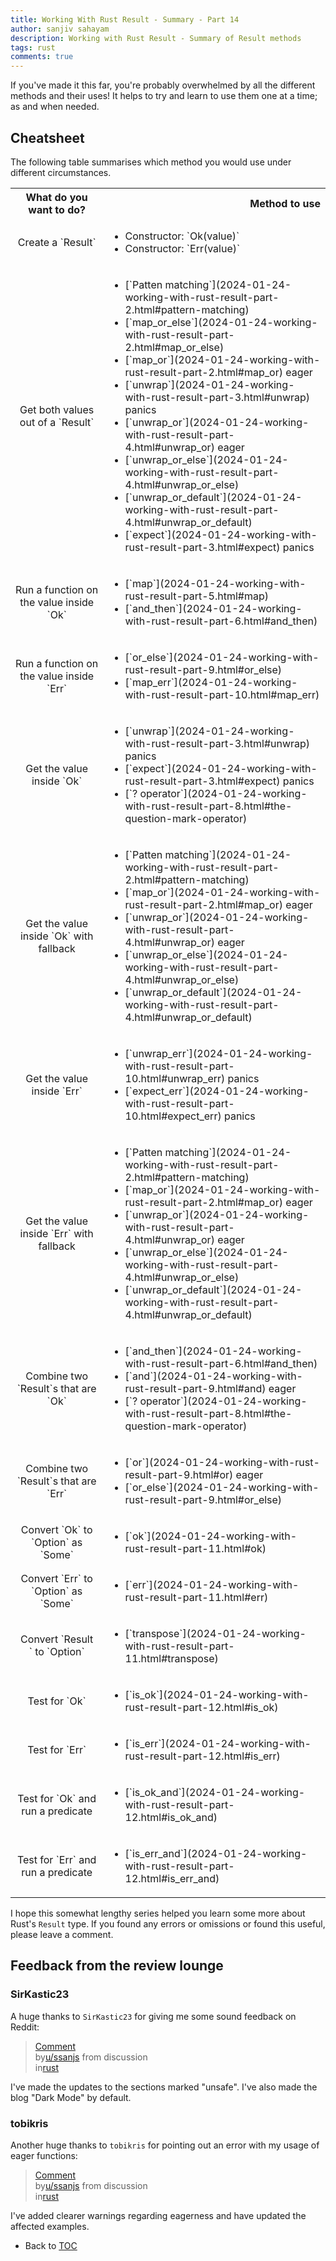 ```yaml
---
title: Working With Rust Result - Summary - Part 14
author: sanjiv sahayam
description: Working with Rust Result - Summary of Result methods
tags: rust
comments: true
---
```


If you've made it this far, you're probably overwhelmed by all the different methods and their uses! It helps to try and learn to use them one at a time; as and when needed.

## Cheatsheet

The following table summarises which method you would use under different circumstances.

<table>
  <tbody>
    <tr>
      <th>What do you want to do?</th>
      <th align="right">Method to use</th>
    </tr>
    <tr>
      <td align="center">Create a `Result`</td>
      <td align="left">
        <ul>
          <li>Constructor: `Ok(value)`</li>
          <li>Constructor: `Err(value)`</li>
        </ul>
      </td>
    </tr>
    <tr>
      <td align="center">Get both values out of a `Result`</td>
      <td align="left">
        <ul>
          <li>[`Patten matching`](2024-01-24-working-with-rust-result-part-2.html#pattern-matching)</li>
          <li>[`map_or_else`](2024-01-24-working-with-rust-result-part-2.html#map_or_else)</li>
          <li>[`map_or`](2024-01-24-working-with-rust-result-part-2.html#map_or) <span class="warning">eager</span></li>
          <li>[`unwrap`](2024-01-24-working-with-rust-result-part-3.html#unwrap) <span class="danger">panics</span></li>
          <li>[`unwrap_or`](2024-01-24-working-with-rust-result-part-4.html#unwrap_or) <span class="warning">eager</span></li>
          <li>[`unwrap_or_else`](2024-01-24-working-with-rust-result-part-4.html#unwrap_or_else)</li>
          <li>[`unwrap_or_default`](2024-01-24-working-with-rust-result-part-4.html#unwrap_or_default)</li>
          <li>[`expect`](2024-01-24-working-with-rust-result-part-3.html#expect) <span class="danger">panics</span></li>
        </ul>
      </td>
    </tr>
    <tr>
      <td align="center">Run a function on the value inside `Ok`</td>
      <td align="left">
        <ul>
          <li>[`map`](2024-01-24-working-with-rust-result-part-5.html#map)</li>
          <li>[`and_then`](2024-01-24-working-with-rust-result-part-6.html#and_then)</li>
        </ul>
      </td>
    </tr>
    <tr>
      <td align="center">Run a function on the value inside `Err`</td>
      <td align="left">
        <ul>
          <li>[`or_else`](2024-01-24-working-with-rust-result-part-9.html#or_else)</li>
          <li>[`map_err`](2024-01-24-working-with-rust-result-part-10.html#map_err)</li>
        </ul>
      </td>
    </tr>
    <tr>
      <td align="center">Get the value inside `Ok`</td>
      <td align="left">
        <ul>
          <li>[`unwrap`](2024-01-24-working-with-rust-result-part-3.html#unwrap) <span class="danger">panics</span></li>
          <li>[`expect`](2024-01-24-working-with-rust-result-part-3.html#expect) <span class="danger">panics</span></li>
          <li>[`? operator`](2024-01-24-working-with-rust-result-part-8.html#the-question-mark-operator)</li>
        </ul>
      </td>
    </tr>
    <tr>
      <td align="center">Get the value inside `Ok` with fallback</td>
      <td align="left">
        <ul>
          <li>[`Patten matching`](2024-01-24-working-with-rust-result-part-2.html#pattern-matching)</li>
          <li>[`map_or`](2024-01-24-working-with-rust-result-part-2.html#map_or) <span class="warning">eager</span></li>
          <li>[`unwrap_or`](2024-01-24-working-with-rust-result-part-4.html#unwrap_or) <span class="warning">eager</span></li>
          <li>[`unwrap_or_else`](2024-01-24-working-with-rust-result-part-4.html#unwrap_or_else)</li>
          <li>[`unwrap_or_default`](2024-01-24-working-with-rust-result-part-4.html#unwrap_or_default)</li>
        </ul>
      </td>
    </tr>
    <tr>
      <td align="center">Get the value inside `Err`</td>
      <td align="left">
        <ul>
          <li>[`unwrap_err`](2024-01-24-working-with-rust-result-part-10.html#unwrap_err) <span class="danger">panics</span></li>
          <li>[`expect_err`](2024-01-24-working-with-rust-result-part-10.html#expect_err) <span class="danger">panics</span></li>
        </ul>
      </td>
    </tr>
    <tr>
      <td align="center">Get the value inside `Err` with fallback</td>
      <td align="left">
        <ul>
          <li>[`Patten matching`](2024-01-24-working-with-rust-result-part-2.html#pattern-matching)</li>
          <li>[`map_or`](2024-01-24-working-with-rust-result-part-2.html#map_or) <span class="warning">eager</span></li>
          <li>[`unwrap_or`](2024-01-24-working-with-rust-result-part-4.html#unwrap_or) <span class="warning">eager</span></li>
          <li>[`unwrap_or_else`](2024-01-24-working-with-rust-result-part-4.html#unwrap_or_else)</li>
          <li>[`unwrap_or_default`](2024-01-24-working-with-rust-result-part-4.html#unwrap_or_default)</li>
        </ul>
      </td>
    </tr>
    <tr>
      <td align="center">Combine two `Result`s that are `Ok`</td>
      <td align="left">
        <ul>
          <li>[`and_then`](2024-01-24-working-with-rust-result-part-6.html#and_then)</li>
          <li>[`and`](2024-01-24-working-with-rust-result-part-9.html#and) <span class="warning">eager</span></li>
          <li>[`? operator`](2024-01-24-working-with-rust-result-part-8.html#the-question-mark-operator)</li>
        </ul>
      </td>
    </tr>
    <tr>
      <td align="center">Combine two `Result`s that are `Err`</td>
      <td align="left">
        <ul>
          <li>[`or`](2024-01-24-working-with-rust-result-part-9.html#or) <span class="warning">eager</span></li>
          <li>[`or_else`](2024-01-24-working-with-rust-result-part-9.html#or_else)</li>
        </ul>
      </td>
    </tr>
    <tr>
      <td align="center">Convert `Ok` to `Option` as `Some`</td>
      <td align="left">
        <ul>
          <li>[`ok`](2024-01-24-working-with-rust-result-part-11.html#ok)</li>
        </ul>
      </td>
    </tr>
    <tr>
      <td align="center">Convert `Err` to `Option` as `Some`</td>
      <td align="left">
        <ul>
          <li>[`err`](2024-01-24-working-with-rust-result-part-11.html#err)</li>
        </ul>
      </td>
    </tr>
    <tr>
      <td align="center">Convert `Result<Option>` to `Option<Result>`</td>
      <td align="left">
        <ul>
          <li>[`transpose`](2024-01-24-working-with-rust-result-part-11.html#transpose)</li>
        </ul>
      </td>
    </tr>
    <tr>
      <td align="center">Test for `Ok`</td>
      <td align="left">
        <ul>
          <li>[`is_ok`](2024-01-24-working-with-rust-result-part-12.html#is_ok)</li>
        </ul>
      </td>
    </tr>
    <tr>
      <td align="center">Test for `Err`</td>
      <td align="left">
        <ul>
          <li>[`is_err`](2024-01-24-working-with-rust-result-part-12.html#is_err)</li>
        </ul>
      </td>
    </tr>
    <tr>
      <td align="center">Test for `Ok` and run a predicate</td>
      <td align="left">
        <ul>
          <li>[`is_ok_and`](2024-01-24-working-with-rust-result-part-12.html#is_ok_and)</li>
        </ul>
      </td>
    </tr>
    <tr>
      <td align="center">Test for `Err` and run a predicate</td>
      <td align="left">
        <ul>
          <li>[`is_err_and`](2024-01-24-working-with-rust-result-part-12.html#is_err_and)</li>
        </ul>
      </td>
    </tr>
  </tbody>
</table>

I hope this somewhat lengthy series helped you learn some more about Rust's `Result` type. If you found any errors or omissions or found this useful, please leave a comment.

## Feedback from the review lounge

### SirKastic23

A huge thanks to `SirKastic23` for giving me some sound feedback on Reddit:

<blockquote class="reddit-embed-bq" data-embed-showtitle="true" data-embed-theme="dark" data-embed-height="386"><a href="https://www.reddit.com/r/rust/comments/1ckbn6f/comment/l2n8wtf/">Comment</a><br> by<a href="https://www.reddit.com/user/ssanjs/">u/ssanjs</a> from discussion<a href="https://www.reddit.com/r/rust/comments/1ckbn6f/working_with_rust_result/"><no value=""></no></a><br> in<a href="https://www.reddit.com/r/rust/">rust</a></blockquote><script async="" src="https://embed.reddit.com/widgets.js" charset="UTF-8"></script>

I've made the updates to the sections marked "unsafe". I've also made the blog "Dark Mode" by default.

### tobikris

Another huge thanks to `tobikris` for pointing out an error with my usage of eager functions:

<blockquote class="reddit-embed-bq" data-embed-showtitle="true" data-embed-theme="dark" data-embed-height="501"><a href="https://www.reddit.com/r/rust/comments/1ckbn6f/comment/l2qzi7b/">Comment</a><br> by<a href="https://www.reddit.com/user/ssanjs/">u/ssanjs</a> from discussion<a href="https://www.reddit.com/r/rust/comments/1ckbn6f/working_with_rust_result/"><no value=""></no></a><br> in<a href="https://www.reddit.com/r/rust/">rust</a></blockquote><script async="" src="https://embed.reddit.com/widgets.js" charset="UTF-8"></script>


I've added clearer warnings regarding eagerness and have updated the affected examples.

- Back to [TOC](2024-01-24-working-with-rust-result.html)

